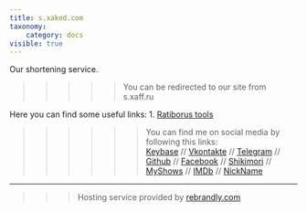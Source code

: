 ```yaml
---
title: s.xaked.com
taxonomy:
    category: docs
visible: true
---
```


Our shortening service.

>>>>> You can be redirected to our site from s.xaff.ru

Here you can find some useful links:
	1. [Ratiborus tools](https://s.xaked.com/ratiborus)

>>>>>> You can find me on social media by following this links:<br/>[Keybase](https://s.xaked.com/kb) // [Vkontakte](https://s.xaked.com/vk) // [Telegram](https://s.xaked.com/tg) // [Github](https://s.xaked.com/gt) // [Facebook](https://s.xaked.com/fb) // [Shikimori](https://s.xaked.com/sk) // [MyShows](https://s.xaked.com/ms) // [IMDb](https://s.xaked.com/imdb) // [NickName](https://s.xaked.com/nk)

---

>>> Hosting service provided by [rebrandly.com](https://rebrandly.com/)